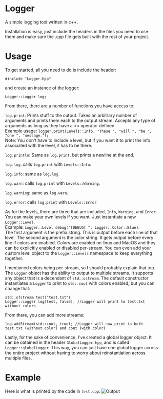 Logger
======

A simple logging tool written in c++.

Installation is easy, just include the headers in the files you need to use
them and make sure the .cpp file gets built with the rest of your project.

Usage
=====

To get started, all you need to do is include the header:

    #include "Logger.hpp"

and create an instance of the logger:

    Logger::Logger log;

From there, there are a number of functions you have access to:

`log.print`: Prints stuff to the output. Takes an arbitrary number of arguments
and prints them each to the output stream. Accepts any type of arguments as
long as they have a &lt;&lt; operator defined. <br>
Example usage: `logger.print(Levels::Info, "These ", "will ", "be ", "one ", "message.");` <br>
Note: You don't have to include a level, but if you want it to print the info
associated with the level, it has to be there.

`log.println`: Same as `log.print`, but prints a newline at the end.

`log.log`: calls `log.print` with `Levels::Info`.

`log.info`: same as `log.log`.

`log.warn`: calls `log.print` with `Levels::Warning`.

`log.warning`: same as `log.warn`.

`log.error`: calls `log.print` with `Levels::Error`

As for the levels, there are three that are included, `Info`, `Warning`, and
`Error`. You can make your own levels if you want. Just instantiate a new
`Logger::Level`. <br>
Example: `Logger::Level debug("[DEBUG] ", Logger::Color::Blue)`. <br>
The first argument is the prefix string. This is output before each line of
that level. The second argument is the color string. It gets output before
every line if colors are enabled. Colors are enabled on linux and MacOS and
they can be explicitly enabled or disabled per-stream. You can even add your
custom level object to the `Logger::Levels` namespace to keep everything together.

I mentioned colors being per-stream, so I should probably explain that too. The
`Logger` object has the ability to output to multiple streams. It supports any
object that is a decendant of `std::ostream`. The default constructor
instantiates a `Logger` to print to `std::cout` with colors enabled, but you can
change that:

    std::ofstream test("test.txt")
    Logger::Logger log(test, false); //Logger will print to test.txt without colors

From there, you can add more streams:

    log.addStream(std::cout, true); //Logger will now print to both test.txt (without color) and cout (with color)

Lastly, for the sake of convenience, I've created a global logger object. It can be
obtained in the header `GlobalLogger.hpp`, and is called `Logger::globalLogger`.
This way, you can just have one global logger across the entire project without
having to worry about reinstantiation across multiple files.

Example
=======

Here is what is printed by the code in `test.cpp`:
![Output](https://i.imgur.com/QWElbiu.png)
